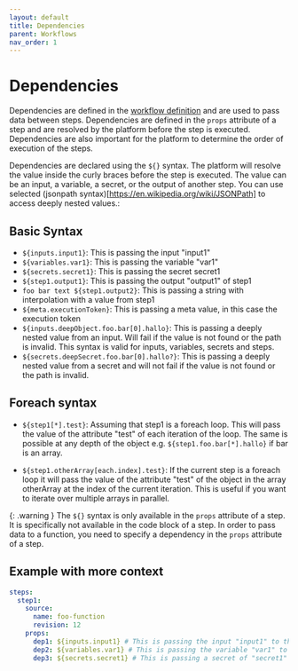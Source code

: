 ```yaml
---
layout: default
title: Dependencies
parent: Workflows
nav_order: 1
---
```


# Dependencies

Dependencies are defined in the [workflow definition](../registry/definitions/workflowDefinition.md) and are used to pass data between steps. Dependencies are defined in the `props` attribute of a step and are resolved by the platform before the step is executed. Dependencies are also important for the platform to determine the order of execution of the steps.

Dependencies are declared using the `${}` syntax. The platform will resolve the value inside the curly braces before the step is executed. The value can be an input, a variable, a secret, or the output of another step. You can use selected (jsonpath syntax)[https://en.wikipedia.org/wiki/JSONPath] to access deeply nested values.:


## Basic Syntax

- `${inputs.input1}`: This is passing the input "input1"
- `${variables.var1}`: This is passing the variable "var1"
- `${secrets.secret1}`: This is passing the secret secret1
- `${step1.output1}`: This is passing the output "output1" of step1
- `foo bar text ${step1.output2}`: This is passing a string with interpolation with a value from step1
- `${meta.executionToken}`: This is passing a meta value, in this case the execution token
- `${inputs.deepObject.foo.bar[0].hallo}`: This is passing a deeply nested value from an input. Will fail if the value is not found or the path is invalid. This syntax is valid for inputs, variables, secrets and steps.
- `${secrets.deepSecret.foo.bar[0].hallo?}`: This is passing a deeply nested value from a secret and will not fail if the value is not found or the path is invalid.

## Foreach syntax

- `${step1[*].test}`: Assuming that step1 is a foreach loop. This will pass the value of the attribute "test" of each iteration of the loop. The same is possible at any depth of the object e.g. `${step1.foo.bar[*].hallo}` if bar is an array.
<!-- - ${step1.foo.bar[?(@.name == 'test')].hallo}`: This will pass the value of the attribute "hallo" of the object in the array bar where the attribute "name" is equal to "test". This is using the jsonpath syntax. -->
- `${step1.otherArray[each.index].test}`: If the current step is a foreach loop it will pass the value of the attribute "test" of the object in the array otherArray at the index of the current iteration. This is useful if you want to iterate over multiple arrays in parallel.

{: .warning }
The `${}` syntax is only available in the `props` attribute of a step. It is specifically not available in the code block of a step. In order to pass data to a function, you need to specify a dependency in the `props` attribute of a step.


## Example with more context

```yaml
steps:
  step1:
    source:
      name: foo-function
      revision: 12
    props:
      dep1: ${inputs.input1} # This is passing the input "input1" to the input dep1 on step1
      dep2: ${variables.var1} # This is passing the variable "var1" to dep2
      dep3: ${secrets.secret1} # This is passing a secret of "secret1" to dep3
```